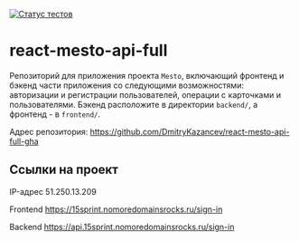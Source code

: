 [![Статус тестов](../../actions/workflows/tests.yml/badge.svg)](../../actions/workflows/tests.yml)

# react-mesto-api-full
Репозиторий для приложения проекта `Mesto`, включающий фронтенд и бэкенд части приложения со следующими возможностями: авторизации и регистрации пользователей, операции с карточками и пользователями. Бэкенд расположите в директории `backend/`, а фронтенд - в `frontend/`. 

Адрес репозитория: https://github.com/DmitryKazancev/react-mesto-api-full-gha

## Ссылки на проект

IP-адрес 51.250.13.209

Frontend https://15sprint.nomoredomainsrocks.ru/sign-in

Backend https://api.15sprint.nomoredomainsrocks.ru/sign-in
